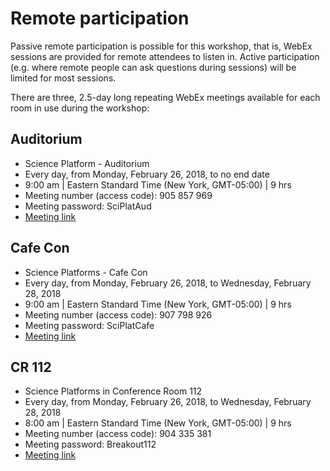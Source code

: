 # Remote participation

Passive remote participation is possible for this workshop, that is, WebEx sessions are provided for remote attendees to listen in. Active participation (e.g. where remote people can ask questions during sessions) will be limited for most sessions.

There are three, 2.5-day long repeating WebEx meetings available for each room in use during the workshop:

## Auditorium

- Science Platform - Auditorium
- Every day, from Monday, February 26, 2018, to no end date
- 9:00 am  |  Eastern Standard Time (New York, GMT-05:00)  |  9 hrs
- Meeting number (access code): 905 857 969
- Meeting password: SciPlatAud
- [Meeting link](https://stsci.webex.com/stsci/j.php?MTID=ma5966f8614ab9629af96fb5fb35e55e2)

## Cafe Con

- Science Platforms - Cafe Con
- Every day, from Monday, February 26, 2018, to Wednesday, February 28, 2018
- 9:00 am  |  Eastern Standard Time (New York, GMT-05:00)  |  9 hrs
- Meeting number (access code): 907 798 926
- Meeting password: SciPlatCafe
- [Meeting link](https://stsci.webex.com/stsci/j.php?MTID=m03c8f8df181b3d3ffe7f0e8ba16aa7a6)

## CR 112

- Science Platforms in Conference Room 112
- Every day, from Monday, February 26, 2018, to Wednesday, February 28, 2018
- 8:00 am  |  Eastern Standard Time (New York, GMT-05:00)  |  9 hrs
- Meeting number (access code): 904 335 381
- Meeting password: Breakout112
- [Meeting link](https://stsci.webex.com/stsci/j.php?MTID=m39a85036244b10d8038cb29a9ad97c94)
